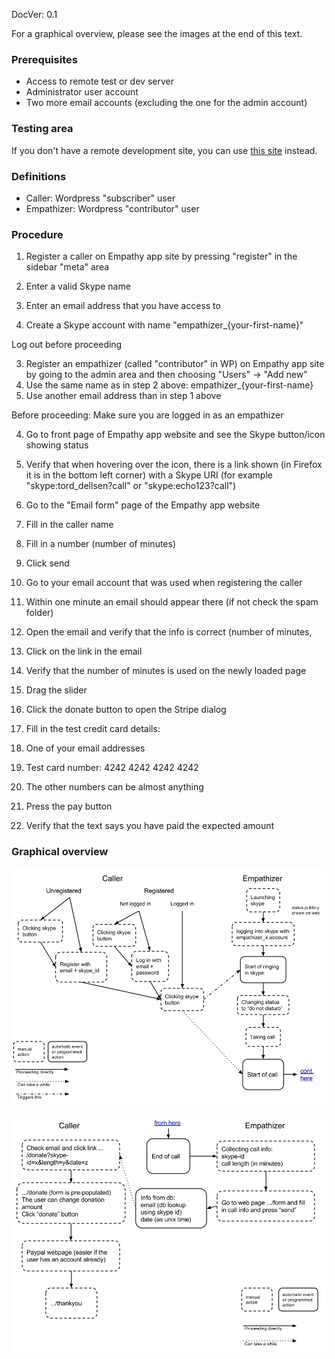 DocVer: 0.1


For a graphical overview, please see the images at the end of this text.


### Prerequisites

* Access to remote test or dev server
* Administrator user account
* Two more email accounts (excluding the one for the admin account)


### Testing area

If you don't have a remote development site, you can use [this site](http://kuanyin.ihavearrived.org/) instead.


### Definitions

* Caller: Wordpress "subscriber" user
* Empathizer: Wordpress "contributor" user


### Procedure

1. Register a caller on Empathy app site by pressing "register" in the sidebar "meta" area
  1. Enter a valid Skype name
  2. Enter an email address that you have access to

2. Create a Skype account with name "empathizer_{your-first-name}"

  Log out before proceeding

3. Register an empathizer (called "contributor" in WP) on Empathy app site by going to the admin area and then choosing "Users" -> "Add new"
  1. Use the same name as in step 2 above: empathizer_{your-first-name}
  2. Use another email address than in step 1 above

  Before proceeding: Make sure you are logged in as an empathizer

4. Go to front page of Empathy app website and see the Skype button/icon showing status

5. Verify that when hovering over the icon, there is a link shown (in Firefox it is in the bottom left corner) with a Skype URI (for example "skype:tord_dellsen?call" or "skype:echo123?call")

6. Go to the "Email form" page of the Empathy app website
  1. Fill in the caller name
  2. Fill in a number (number of minutes)
  3. Click send

7. Go to your email account that was used when registering the caller
  1. Within one minute an email should appear there (if not check the spam folder)
  2. Open the email and verify that the info is correct (number of minutes, 

8. Click on the link in the email
  1. Verify that the number of minutes is used on the newly loaded page

9. Drag the slider

10. Click the donate button to open the Stripe dialog

11. Fill in the test credit card details:
  1. One of your email addresses
  2. Test card number: 4242 4242 4242 4242
  3. The other numbers can be almost anything
  4. Press the pay button

12. Verify that the text says you have paid the expected amount


### Graphical overview

![before_call](_img/before_call.png)

![after_call](_img/after_call.png)

